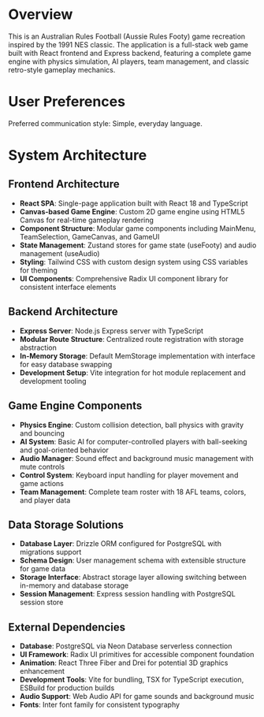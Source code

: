# Overview

This is an Australian Rules Football (Aussie Rules Footy) game recreation inspired by the 1991 NES classic. The application is a full-stack web game built with React frontend and Express backend, featuring a complete game engine with physics simulation, AI players, team management, and classic retro-style gameplay mechanics.

# User Preferences

Preferred communication style: Simple, everyday language.

# System Architecture

## Frontend Architecture
- **React SPA**: Single-page application built with React 18 and TypeScript
- **Canvas-based Game Engine**: Custom 2D game engine using HTML5 Canvas for real-time gameplay rendering
- **Component Structure**: Modular game components including MainMenu, TeamSelection, GameCanvas, and GameUI
- **State Management**: Zustand stores for game state (useFooty) and audio management (useAudio)
- **Styling**: Tailwind CSS with custom design system using CSS variables for theming
- **UI Components**: Comprehensive Radix UI component library for consistent interface elements

## Backend Architecture
- **Express Server**: Node.js Express server with TypeScript
- **Modular Route Structure**: Centralized route registration with storage abstraction
- **In-Memory Storage**: Default MemStorage implementation with interface for easy database swapping
- **Development Setup**: Vite integration for hot module replacement and development tooling

## Game Engine Components
- **Physics Engine**: Custom collision detection, ball physics with gravity and bouncing
- **AI System**: Basic AI for computer-controlled players with ball-seeking and goal-oriented behavior
- **Audio Manager**: Sound effect and background music management with mute controls
- **Control System**: Keyboard input handling for player movement and game actions
- **Team Management**: Complete team roster with 18 AFL teams, colors, and player data

## Data Storage Solutions
- **Database Layer**: Drizzle ORM configured for PostgreSQL with migrations support
- **Schema Design**: User management schema with extensible structure for game data
- **Storage Interface**: Abstract storage layer allowing switching between in-memory and database storage
- **Session Management**: Express session handling with PostgreSQL session store

## External Dependencies
- **Database**: PostgreSQL via Neon Database serverless connection
- **UI Framework**: Radix UI primitives for accessible component foundation  
- **Animation**: React Three Fiber and Drei for potential 3D graphics enhancement
- **Development Tools**: Vite for bundling, TSX for TypeScript execution, ESBuild for production builds
- **Audio Support**: Web Audio API for game sounds and background music
- **Fonts**: Inter font family for consistent typography